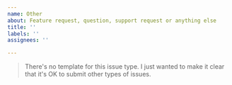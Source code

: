 ```yaml
---
name: Other
about: Feature request, question, support request or anything else
title: ''
labels: ''
assignees: ''

---
```


> There's no template for this issue type. I just wanted to make it clear that it's OK to submit other types of issues.
